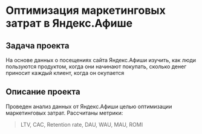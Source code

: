 # Оптимизация маркетинговых затрат в Яндекс.Афише
## Задача проекта  

На основе данных о посещениях сайта Яндекс.Афиши изучить, как люди пользуются продуктом, когда они начинают покупать, сколько денег приносит каждый клиент, когда он окупается
## Описание проекта 
Проведен анализ данных от Яндекс.Афиши целью оптимизации маркетинговых затрат.
Рассчитаны метрики:
>LTV, CAC, Retention rate, DAU, WAU, MAU, ROMI
